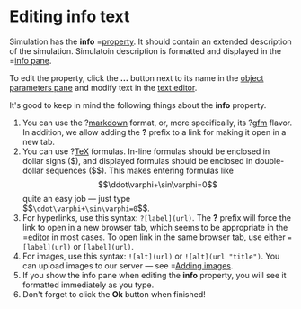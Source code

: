 # Editing info text

Simulation has the **info** =[property](/doc#page/editor-usage-simprop). It should contain an extended description of the simulation.
Simulatoin description is formatted and displayed in the =[info pane](/doc#page/editorpane-info).

To edit the property, click the **...** button next to its name in the [object parameters pane](/doc#page/editorpane-prop) and modify text in the [text editor](/doc#page/editorpane-text).

It's good to keep in mind the following things about the **info** property.
1. You can use the ?[markdown](http://daringfireball.net/projects/markdown/) format, or, more specifically,
   its ?[gfm](https://help.github.com/articles/github-flavored-markdown) flavor. In addition, we allow adding the **?** prefix to a link
   for making it open in a new tab.
2. You can use ?[TeX](http://tug.org/) formulas. In-line formulas should be enclosed in dollar signs (\$), and
   displayed formulas should be enclosed in double-dollar sequences (\$\$). This makes entering formulas like $$\ddot\varphi+\sin\varphi=0$$ quite an easy job &mdash;
   just type<br/> \$\$```\ddot\varphi+\sin\varphi=0```\$\$.
3. For hyperlinks, use this syntax: ```?[label](url)```. The **?** prefix will force the link to open in a new browser tab, which seems to be appropriate in the =[editor](/editor) in most cases.
   To open link in the same browser tab, use either ```=[label](url)``` or ```[label](url)```.
4. For images, use this syntax: ```![alt](url)``` or ```![alt](url "title")```. You can upload images to our server &mdash; see =[Adding images](/doc#page/editor-usage-images).
5. If you show the info pane when editing the **info** property, you will see it formatted immediately as you type.
6. Don't forget to click the **Ok** button when finished!
